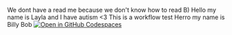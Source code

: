 We dont have a read me because we don't know how to read B)
Hello my name is Layla and I have autism <3
This is a workflow test
Herro my name is Billy Bob
[![Open in GitHub Codespaces](https://github.com/codespaces/badge.svg)](https://codespaces.new/ngosterly/cosc320.project)
